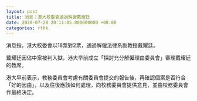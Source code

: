 ```yaml
---
layout: post
title: 消息：港大校委會通過解僱戴耀廷
date: 2020-07-28 20:11:05.000000000 +08:00
categories: rthk
---
```


消息指，港大校委會以18票對2票，通過解僱法律系副教授戴耀廷。

戴耀廷因佔中案被判入獄，港大早前成立「探討充分解僱理由委員會」審理戴耀廷的教席。

港大早前表示，教務委員會考慮有關委員會提交的報告後，再確認個案是否符合「好的因由」，以及往後應該如何處理，向校務委員會提供意見，並由校務委員會作最終決定。
